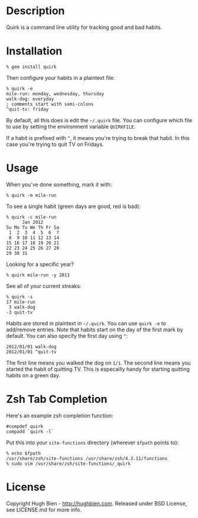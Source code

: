 Description
===========

Quirk is a command line utility for tracking good and bad habits.

Installation
============

    % gem install quirk

Then configure your habits in a plaintext file:

    % quirk -e
    mile-run: monday, wednesday, thursday
    walk-dog: everyday
    ; comments start with semi-colons
    ^quit-tv: friday

By default, all this does is edit the `~/.quirk` file.  You can configure
which file to use by setting the environment variable `QUIRKFILE`.

If a habit is prefixed with `^`, it means you're trying to break that habit.
In this case you're trying to quit TV on Fridays.


Usage
=====

When you've done something, mark it with:

    % quirk -m mile-run

To see a single habit (green days are good, red is bad):

    % quirk -c mile-run
          Jan 2012
    Su Mo Tu We Th Fr Sa
     1  2  3  4  5  6  7
     8  9 10 11 12 13 14
    15 16 17 18 19 20 21
    22 23 24 25 26 27 28
    29 30 31

Looking for a specific year?

    % quirk mile-run -y 2011

See all of your current streaks:

    % quirk -s
    17 mile-run
     3 walk-dog
    -3 quit-tv

Habits are stored in plaintext in `~/.quirk`.  You can use `quirk -e` to
add/remove entries.  Note that habits start on the day of the first mark
by default.  You can also specify the first day using `^`:

    2012/01/01 walk-dog
    2012/01/01 ^quit-tv

The first line means you walked the dog on `1/1`.  The second line means you
started the habit of quitting TV.  This is especailly handy for starting
quitting habits on a green day.

Zsh Tab Completion
==================

Here's an example zsh completion function:

    #compdef quirk
    compadd `quirk -l`

Put this into your `site-functions` directory (wherever `$fpath` points to):

    % echo $fpath
    /usr/share/zsh/site-functions /usr/share/zsh/4.3.11/functions
    % sudo vim /usr/share/zsh/site-functions/_quirk

License
=======

Copyright Hugh Bien - http://hughbien.com.
Released under BSD License, see LICENSE.md for more info.
